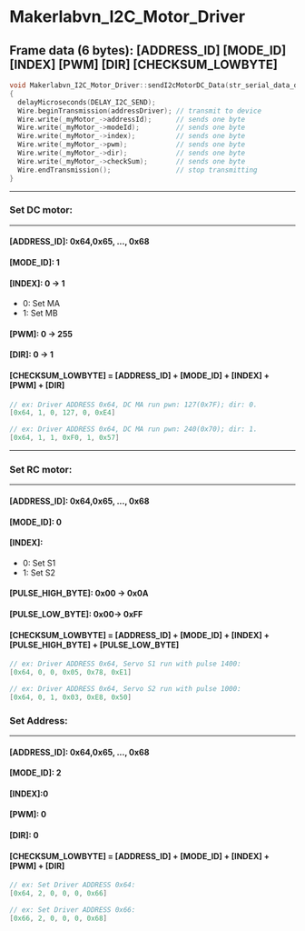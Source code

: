 # Makerlabvn_I2C_Motor_Driver

## Frame data (6 bytes): [ADDRESS_ID] [MODE_ID] [INDEX] [PWM] [DIR] [CHECKSUM_LOWBYTE]
```c++
void Makerlabvn_I2C_Motor_Driver::sendI2cMotorDC_Data(str_serial_data_dcMotor *_myMotor_)
{
  delayMicroseconds(DELAY_I2C_SEND);
  Wire.beginTransmission(addressDriver); // transmit to device 
  Wire.write(_myMotor_->addressId);      // sends one byte
  Wire.write(_myMotor_->modeId);         // sends one byte
  Wire.write(_myMotor_->index);          // sends one byte
  Wire.write(_myMotor_->pwm);            // sends one byte
  Wire.write(_myMotor_->dir);            // sends one byte
  Wire.write(_myMotor_->checkSum);       // sends one byte
  Wire.endTransmission();                // stop transmitting
}
```
---
### Set DC motor:
---
#### [ADDRESS_ID]: 0x64,0x65, ..., 0x68
#### [MODE_ID]: 1
#### [INDEX]: 0 -> 1
* 0: Set MA
* 1: Set MB
#### [PWM]: 0 -> 255
#### [DIR]: 0 -> 1
#### [CHECKSUM_LOWBYTE] = [ADDRESS_ID] + [MODE_ID] + [INDEX] + [PWM] + [DIR] 
```c++
// ex: Driver ADDRESS 0x64, DC MA run pwn: 127(0x7F); dir: 0.
[0x64, 1, 0, 127, 0, 0xE4]

// ex: Driver ADDRESS 0x64, DC MA run pwn: 240(0x70); dir: 1.
[0x64, 1, 1, 0xF0, 1, 0x57]
```
---
### Set RC motor:
---
#### [ADDRESS_ID]:  0x64,0x65, ..., 0x68
#### [MODE_ID]: 0
#### [INDEX]:
* 0: Set S1
* 1: Set S2
#### [PULSE_HIGH_BYTE]: 0x00 -> 0x0A
#### [PULSE_LOW_BYTE]: 0x00-> 0xFF
#### [CHECKSUM_LOWBYTE] = [ADDRESS_ID] + [MODE_ID] + [INDEX] + [PULSE_HIGH_BYTE] + [PULSE_LOW_BYTE] 
```c++
// ex: Driver ADDRESS 0x64, Servo S1 run with pulse 1400:
[0x64, 0, 0, 0x05, 0x78, 0xE1]

// ex: Driver ADDRESS 0x64, Servo S2 run with pulse 1000:
[0x64, 0, 1, 0x03, 0xE8, 0x50]
```

### Set Address:
---
#### [ADDRESS_ID]:  0x64,0x65, ..., 0x68
#### [MODE_ID]: 2
#### [INDEX]:0

#### [PWM]: 0
#### [DIR]: 0
#### [CHECKSUM_LOWBYTE] = [ADDRESS_ID] + [MODE_ID] + [INDEX] + [PWM] + [DIR] 
```c++
// ex: Set Driver ADDRESS 0x64:
[0x64, 2, 0, 0, 0, 0x66]

// ex: Set Driver ADDRESS 0x66:
[0x66, 2, 0, 0, 0, 0x68]
```